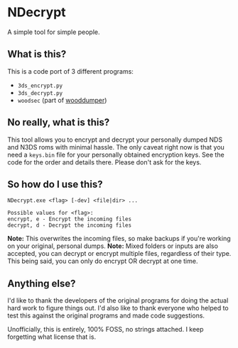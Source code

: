 # NDecrypt

A simple tool for simple people.

## What is this?

This is a code port of 3 different programs:

- `3ds_encrypt.py`
- `3ds_decrypt.py`
- `woodsec` (part of [wooddumper](https://github.com/TuxSH/wooddumper))

## No really, what is this?

This tool allows you to encrypt and decrypt your personally dumped NDS and N3DS roms with minimal hassle. The only caveat right now is that you need a `keys.bin` file for your personally obtained encryption keys. See the code for the order and details there. Please don't ask for the keys.

## So how do I use this?

	NDecrypt.exe <flag> [-dev] <file|dir> ...

	Possible values for <flag>:
	encrypt, e - Encrypt the incoming files
	decrypt, d - Decrypt the incoming files


**Note:** This overwrites the incoming files, so make backups if you're working on your original, personal dumps.
**Note:** Mixed folders or inputs are also accepted, you can decrypt or encrypt multiple files, regardless of their type. This being said, you can only do encrypt OR decrypt at one time.

## Anything else?

I'd like to thank the developers of the original programs for doing the actual hard work to figure things out. I'd also like to thank everyone who helped to test this against the original programs and made code suggestions.

Unofficially, this is entirely, 100% FOSS, no strings attached. I keep forgetting what license that is.